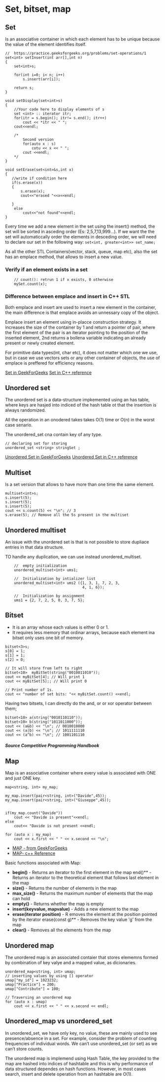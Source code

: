 # Set, bitset, map

## Set

Is an associative container in which each element has to be unique because the value of the element identifies itself. 

```
//  https://practice.geeksforgeeks.org/problems/set-operations/1
set<int> setInsert(int arr[],int n)
{
    set<int>s;
    
    for(int i=0; i< n; i++)
        s.insert(arr[i]);
    
    return s;
}

void setDisplay(set<int>s)
{
    //Your code here to display elements of s
    set <int> :: iterator itr;
    for(itr = s.begin(); itr!= s.end(); itr++)
        cout << *itr << " ";
    cout<<endl;

    /*
        Second version
        for(auto x : s)
            cotu << x << " ";
        cout <<endl;
    */
}

void setErase(set<int>&s,int x)
{
   //write if condition here
   if(s.erase(x))
   {
       s.erase(x);
       cout<<"erased "<<x<<endl;

   }
    else
        cout<<"not found"<<endl;
}      
```

Every time we add a new element in the set using the insert() method, the set will be sorted in asceding order (Es: 2,5,7,13,999...). If we want the the set will automaticcally order the elements in desceding order, we will need to declare our set in the following way: ``` set<int, greater<int>> set_name; ```

As all the other STL Containers(vector, stack, queue, map etc), also the set has an emplace method, that allows to insert a new value.

### Verify if an element exists in a set
```
    // count(): retrun 1 if x exists, 0 otherwise
    mySet.count(x); 
```

### Difference between emplace and insert in C++ STL

Both emplace and insert are used to insert a new element in the container, the main difference is that emplace avoids an unnessary copy of the object. 

Emplace insert an element using in-placce construction strategy.  It increases the size of the container by 1 and return a pointer of pair, where the first element of the pair is an iterator pointing to the position of the inserted element, 2nd returns a bollena variable indicating an already present or newly created element.

For primitive data types(int, char etc), it does not matter which one we use, but in case we use vectors sets or any other container of objects, the use of emplace is preffered for efficiency reasons. 

[Set in GeekForGeeks](https://www.geeksforgeeks.org/set-in-cpp-stl/)
[Set in C++ reference](https://en.cppreference.com/w/cpp/container/set)

## Unordered set

The unordered set is a  data-structure impkemented using an has table, where keys are hasjed into indiced of the hash table ot that the insertion is always randomized. 

All the operation in an onodered takes takes O(1) time or O(n) in the worst case senario.

The unordered_set cna contain key of any type.

```
// declaring set for storing  
unordered_set <string> stringSet ;
```
[Unordered Set in GeekForGeeks](https://www.geeksforgeeks.org/unordered_set-in-cpp-stl/)
[Unordered Set in C++ reference](https://en.cppreference.com/w/cpp/container/unordered_set)

## Multiset

Is a set version that allows to have more than one time the same element. 
```
multiset<int>s;
s.insert(5);
s.insert(5);
s.insert(5);
cout << s.count(5) << "\n"; // 3
s.erase(5); // Remove all the 5s present in the multiset
```

## Unordered multiset

An issue with the unordered set is that is not possible to store dupliace entries in that data structure.

TO handle any duplication, we can use instead unordered_multiset.

```   
    //  empty initialization 
    unordered_multiset<int> ums1; 
  
    //  Initialization by intializer list 
    unordered_multiset<int> ums2 ({1, 3, 1, 7, 2, 3, 
                                   4, 1, 6}); 
  
    //  Initialization by assignment 
    ums1 = {2, 7, 2, 5, 0, 3, 7, 5}; 
```

## Bitset

* It is an array whose each values is either 0 or 1.
* It requires less memory that ordinar arrays, because each element ina  bitset only uses one bit of memory. 
```
bitset<3>s;
s[0] = 1;
s[1] = 1;
s[2] = 0;

// It will store from left to right
bitset<10>  myBitSet(string("0010011010"));
cout << myBitSet[4]; // Will print 1
cout << myBitSet[5];; // Will print 0

// Print number of 1s.
cout << "number of set bits: "<< myBitSet.count() <<endl;
```

Having two bitsets, I can directly do the and, or or xor operator between them;
```
bitset<10> a(string("0010110110"));
bitset<10> b(string("1011011000"));
cout << (a&b) << "\n"; // 0010010000
cout << (a|b) << "\n"; // 1011111110
cout << (a^b) << "\n"; // 1001101110
```
##### Source Competitive Programming Handbook

## Map

Map is an associative container where every value is associated with ONE and just ONE key. 

```
map<string, int> my_map;

my_map.insert(pair<string, int>("Davide",45));
my_map.insert(pair<string, int>("Giuseppe",45));


if(my_map.count("Davide"))
    cout << "Davide is present"<<endl;
else
    cout<< "Davide is not present <<endl;

for (auto x : my_map) 
    cout << x.first << " " << x.second << "\n";
```

* [MAP - from GeekForGeeks](https://www.geeksforgeeks.org/map-associative-containers-the-c-standard-template-library-stl/)
* [MAP- c++ Reference](http://www.cplusplus.com/reference/map/map/)


Basic functions associated with Map:
* **begin()** - Returns an iterator to the first element in the map
end()**  - Returns an iterator to the theoretical element that follows last element in the map
* **size()**  - Returns the number of elements in the map
* **max_size()**  - Returns the maximum number of elements that the map can hold
* **empty()**  - Returns whether the map is empty
* **insert(keyvalue, mapvalue)**  - Adds a new element to the map
* **erase(iterator position)**  - R emoves the element at the position pointed by the iterator
erase(const g)** - Removes the key value 'g' from the map
* **clear()**  - Removes all the elements from the map


## Unordered map

The unordered map is an associated contaier that stores elememns formed by combination of key valye and a mapped value, as dicionaries. 

```
unordered_map<string, int> umap;
// inserting values by using [] operator
umap["my_id"] = 1023232;
umap["Practice"] = 200;
umap["Contribute"] = 100;

// Traversing an unordered map
for (auto x : umap)
    cout << x.first << " " << x.second << endl;

```

## Unordered_map vs unordered_set 
In unordered_set, we have only key, no value, these are mainly used to see presence/absence in a set. For example, consider the problem of counting frequencies of individual words. We can’t use unordered_set (or set) as we can’t store counts.

The unordered map is implemend using Hash Table, the key provided to the map are hashed into indices of hashtable and this is why performance of data structured dependes on hash functions. 
However, in most cases search, insert and delete operation from an hashtable are O(1).

